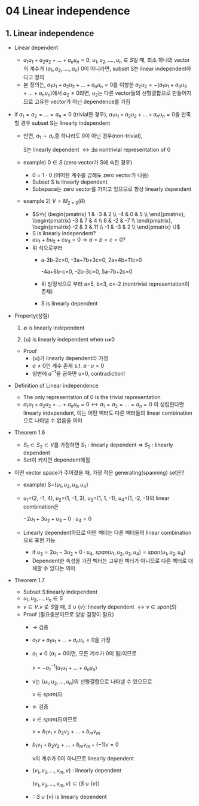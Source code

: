 # 04 Linear independence

## 1. Linear independence

- Linear dependent
    - $a_{1}u_1 + a_{2}u_{2} + ... + a_{n}u_n = 0,$  $u_1, u_2, ...., u_n \in {S}$일 때, 최소 하나의 vector의 계수가 ($a_1, a_2, ...., a_n$) 0이 아니라면, subset S는 linear independent하다고 정의
    - 본 정의는, $a_{1}u_1 + a_{2}u_{2} + ... + a_{n}u_n = 0$를 이항한 $a_{2}u_{2}  = -(a_{1}u_1 + a_{3}u_3 + ... + a_{n}u_n)$에서 $a_2\neq{0}$라면, $u_2$는 다른 vector들의 선형결합으로 만들어지므로 고유한 vector가 아닌 dependence를 가짐

- if $a_1=a_2=...=a_n=0$ (trivial한 경우), $a_{1}u_1 + a_{2}u_{2} + ... + a_{n}u_n = 0$을 만족할 경우 subset S는 linearly independent
    - 반면, $a_1\sim a_n$중 하나라도 0이 아닌 경우(non-trivial),
        
        S는 linearly dependent $\leftrightarrow \exists{a}$ nontrivial representation of 0
        
    - example) $0\in{S}$ (zero vector가 S에 속한 경우)
        - 0 = 1 $\cdot$ 0 (어떠한 계수를 곱해도 zero vector가 나옴)
        - Subset S is linearly dependent
        - Subspace는 zero vector를 가지고 있으므로 항상 linearly dependent
    - example 2) $V=M_{2\times3}(R)$
        - $S=\{
        \begin{pmatrix}
        1 & -3 & 2  \\
        -4 & 0 & 5  \\
        \end{pmatrix},
        \begin{pmatrix}
        -3 & 7 & 4  \\
        6 & -2 & -7  \\
        \end{pmatrix},
        \begin{pmatrix}
        -2 & 3 & 11  \\
        -1 & -3 & 2 \\
        \end{pmatrix}
        \}$
        - S is linearly independent?
        - $au_1 + bu_2 + cu_3 = 0 → a=b=c=0$?
        - 위 식으로부터
            - a-3b-2c=0, -3a+7b+3c=0, 2a+4b+11c=0
                
                -4a+6b-c=0, -2b-3c=0, 5a-7b+2c=0
                
            - 위 방정식으로 부터 a=5, b=3, c=-2 (nontrivial representation이 존재)
            - S is linearly dependent
            
- Property(성질)
    
    1) $\emptyset$ is linearly independent
    
    2) {u} is linearly independent when u$\neq$0
    
    - Proof
        - {u}가 linearly dependent라 가정
        - $a\neq0$인 계수 존재 s.t. $a\cdot{u} = 0$
        - 양변에 $a^{-1}$을 곱하면 u=0, contradiction!
        
- Definition of Linear independence
    - The only representation of 0 is the trivial representation
    - $a_{1}u_1 + a_{2}u_{2} + ... + a_{n}u_n = 0\leftrightarrow{a_1=a_2=...=a_n=0}$ 이 성립한다면 linearly independent, 이는 어떤 벡터도 다른 벡터들의 linear combination으로 나타낼 수 없음을 의미

- Theorem 1.6
    - $S_1\subset{S_2}\subset{V}$를 가정하면 $S_1$ : linearly dependent ⇒ $S_2$ : linearly dependent
    - Set이 커지면 dependent해짐
    
- 어떤 vector space가 주어졌을 때, 가장 작은 generating(spanning) set은?
    - example) S={$u_1, u_2, u_3, u_4$}
    - $u_1$=(2, -1, 4), $u_2$=(1, -1, 3), $u_3$=(1, 1, -1), $u_4$=(1, -2, -1)의 linear combination은
        
        $-2u_1 + 3u_2 + u_3 - 0\cdot{u_4}=0$
        
    - Linearly dependent하므로 어떤 벡터는 다른 벡터들의 linear combination으로 표현 가능
        - if  $u_3 =2u_1 - 3u_2 + 0\cdot{u_4}$, $span(u_1, u_2, u_3, u_4) = span(u_1, u_2, u_4)$
        - Dependent한 속성을 가진 벡터는 고유한 벡터가 아니므로 다른 벡터로 대체할 수 있다는 의미
    
- Theorem 1.7
    - Subset S:linearly independent
    - $u_1, u_2, ..., u_n \in{S}$
    - $v\in{V}. v\notin{S}$일 때, $S\cup{\{v\}}$: linearly dependent $\longleftrightarrow{v}\in{span(S)}$
    - Proof (필요충분이므로 양방 검정이 필요)
        - → 검증
        - $a_{1}v + a_{1}u_{1} + ... + a_{n}u_n = 0$을 가정
        - $a_1\neq0$ ($a_1=0$이면, 모든 계수가 0이 됨)이므로
            
            $v = -a_{1}^{-1}(a_{1}u_{1} + ... + a_{n}u_n)$
            
        - v는 $\{u_1, u_2, ..., u_n\}$의 선형결합으로 나타낼 수 있으므로
            
            $v\in{span(S)}$
            
        - ← 검증
        - $v\in{span(S)}$이므로
            
            $v= b_{1}v_{1} + b_{2}v_{2} + ... +b_{m}v_m$ 
            
        - $b_{1}v_{1} + b_{2}v_{2} + ... +b_{m}v_m + (-1)v = 0$
            
            v의 계수가 0이 아니므로 linearly dependent
            
        - $\{v_1, v_2, ..., v_m, v\}$ : linearly dependent
            
            $\{v_1, v_2, ..., v_m, v\} \subset ({S}\cup{\{v\}})$
            
        - $\therefore {S}\cup{\{v\}}$ is linearly dependent
